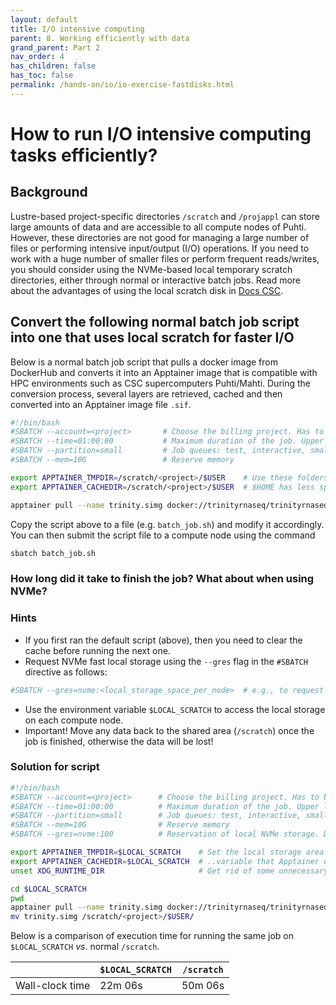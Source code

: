 ```yaml
---
layout: default
title: I/O intensive computing
parent: 8. Working efficiently with data
grand_parent: Part 2
nav_order: 4
has_children: false
has_toc: false
permalink: /hands-on/io/io-exercise-fastdisks.html
---
```


# How to run I/O intensive computing tasks efficiently?

## Background

Lustre-based project-specific directories `/scratch` and `/projappl` can store large amounts of data and are accessible to all compute nodes of Puhti. However, these directories are not good for managing a large number of files or performing intensive input/output (I/O) operations. If you need to work with a huge number of smaller files or perform frequent reads/writes, you should consider using the NVMe-based local temporary scratch directories, either through normal or interactive batch jobs. Read more about the advantages of using the local scratch disk in [Docs CSC](https://docs.csc.fi/support/faq/local_scratch_for_data_processing/).

## Convert the following normal batch job script into one that uses local scratch for faster I/O

Below is a normal batch job script that pulls a docker image from DockerHub and converts it into an Apptainer image that is compatible with HPC environments such as CSC supercomputers Puhti/Mahti. During the conversion process, several layers are retrieved, cached and then converted into an Apptainer image file `.sif`.

```bash
#!/bin/bash
#SBATCH --account=<project>       # Choose the billing project. Has to be defined!
#SBATCH --time=01:00:00           # Maximum duration of the job. Upper limit depends on the partition. 
#SBATCH --partition=small         # Job queues: test, interactive, small, large, longrun, hugemem, hugemem_longrun
#SBATCH --mem=10G                 # Reserve memory

export APPTAINER_TMPDIR=/scratch/<project>/$USER    # Use these folders instead of the default $HOME
export APPTAINER_CACHEDIR=/scratch/<project>/$USER  # $HOME has less space and you hate cleaning, don't you?

apptainer pull --name trinity.simg docker://trinityrnaseq/trinityrnaseq
```

Copy the script above to a file (e.g. `batch_job.sh`) and modify it accordingly. You can then submit the script file to a compute node using the command

```bash
sbatch batch_job.sh
```

### How long did it take to finish the job? What about when using NVMe?

### Hints

- If you first ran the default script (above), then you need to clear the cache before running the next one.
- Request NVMe fast local storage using the `--gres` flag in the `#SBATCH` directive as follows:

```bash
#SBATCH --gres=nvme:<local_storage_space_per_node>  # e.g., to request 200 GB of fast disk space, use --gres=nvme:200 
```

- Use the environment variable `$LOCAL_SCRATCH` to access the local storage on each compute node.
- Important! Move any data back to the shared area (`/scratch`) once the job is finished, otherwise the data will be lost!

### Solution for script

```bash
#!/bin/bash
#SBATCH --account=<project>      # Choose the billing project. Has to be defined!
#SBATCH --time=01:00:00          # Maximum duration of the job. Upper limit depends on the partition. 
#SBATCH --partition=small        # Job queues: test, interactive, small, large, longrun, hugemem, hugemem_longrun
#SBATCH --mem=10G                # Reserve memory
#SBATCH --gres=nvme:100          # Reservation of local NVMe storage. Default unit: GB

export APPTAINER_TMPDIR=$LOCAL_SCRATCH    # Set the local storage area to the environment.. 
export APPTAINER_CACHEDIR=$LOCAL_SCRATCH  # ..variable that Apptainer understands.
unset XDG_RUNTIME_DIR                     # Get rid of some unnecessary warnings in output

cd $LOCAL_SCRATCH
pwd
apptainer pull --name trinity.simg docker://trinityrnaseq/trinityrnaseq
mv trinity.simg /scratch/<project>/$USER/                                                            
```

Below is a comparison of execution time for running the same job on `$LOCAL_SCRATCH` _vs_. normal `/scratch`.  

|                 | `$LOCAL_SCRATCH` | `/scratch` |
|-----------------|------------------|------------|
| Wall-clock time | 22m 06s          | 50m 06s    |
